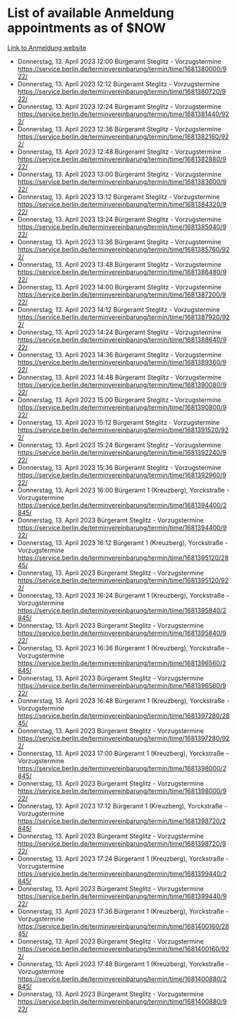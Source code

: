 # List of available Anmeldung appointments as of $NOW
[Link to Anmeldung website](https://service.berlin.de/terminvereinbarung/termin/tag.php?termin=1&anliegen[]=120686&dienstleisterlist=122210,122217,327316,122219,327312,122227,327314,122231,327346,122243,327348,122254,122252,329742,122260,329745,122262,329748,122271,327278,122273,327274,122277,327276,330436,122280,327294,122282,327290,122284,327292,122291,327270,122285,327266,122286,327264,122296,327268,150230,329760,122297,327286,122294,327284,122312,329763,122314,329775,122304,327330,122311,327334,122309,327332,317869,122281,327352,122279,329772,122283,122276,327324,122274,327326,122267,329766,122246,327318,122251,327320,122257,327322,122208,327298,122226,327300&herkunft=http%3A%2F%2Fservice.berlin.de%2Fdienstleistung%2F120686%2F)
- Donnerstag, 13. April 2023 12:00 Bürgeramt Steglitz - Vorzugstermine https://service.berlin.de/terminvereinbarung/termin/time/1681380000/922/
- Donnerstag, 13. April 2023 12:12 Bürgeramt Steglitz - Vorzugstermine https://service.berlin.de/terminvereinbarung/termin/time/1681380720/922/
- Donnerstag, 13. April 2023 12:24 Bürgeramt Steglitz - Vorzugstermine https://service.berlin.de/terminvereinbarung/termin/time/1681381440/922/
- Donnerstag, 13. April 2023 12:36 Bürgeramt Steglitz - Vorzugstermine https://service.berlin.de/terminvereinbarung/termin/time/1681382160/922/
- Donnerstag, 13. April 2023 12:48 Bürgeramt Steglitz - Vorzugstermine https://service.berlin.de/terminvereinbarung/termin/time/1681382880/922/
- Donnerstag, 13. April 2023 13:00 Bürgeramt Steglitz - Vorzugstermine https://service.berlin.de/terminvereinbarung/termin/time/1681383600/922/
- Donnerstag, 13. April 2023 13:12 Bürgeramt Steglitz - Vorzugstermine https://service.berlin.de/terminvereinbarung/termin/time/1681384320/922/
- Donnerstag, 13. April 2023 13:24 Bürgeramt Steglitz - Vorzugstermine https://service.berlin.de/terminvereinbarung/termin/time/1681385040/922/
- Donnerstag, 13. April 2023 13:36 Bürgeramt Steglitz - Vorzugstermine https://service.berlin.de/terminvereinbarung/termin/time/1681385760/922/
- Donnerstag, 13. April 2023 13:48 Bürgeramt Steglitz - Vorzugstermine https://service.berlin.de/terminvereinbarung/termin/time/1681386480/922/
- Donnerstag, 13. April 2023 14:00 Bürgeramt Steglitz - Vorzugstermine https://service.berlin.de/terminvereinbarung/termin/time/1681387200/922/
- Donnerstag, 13. April 2023 14:12 Bürgeramt Steglitz - Vorzugstermine https://service.berlin.de/terminvereinbarung/termin/time/1681387920/922/
- Donnerstag, 13. April 2023 14:24 Bürgeramt Steglitz - Vorzugstermine https://service.berlin.de/terminvereinbarung/termin/time/1681388640/922/
- Donnerstag, 13. April 2023 14:36 Bürgeramt Steglitz - Vorzugstermine https://service.berlin.de/terminvereinbarung/termin/time/1681389360/922/
- Donnerstag, 13. April 2023 14:48 Bürgeramt Steglitz - Vorzugstermine https://service.berlin.de/terminvereinbarung/termin/time/1681390080/922/
- Donnerstag, 13. April 2023 15:00 Bürgeramt Steglitz - Vorzugstermine https://service.berlin.de/terminvereinbarung/termin/time/1681390800/922/
- Donnerstag, 13. April 2023 15:12 Bürgeramt Steglitz - Vorzugstermine https://service.berlin.de/terminvereinbarung/termin/time/1681391520/922/
- Donnerstag, 13. April 2023 15:24 Bürgeramt Steglitz - Vorzugstermine https://service.berlin.de/terminvereinbarung/termin/time/1681392240/922/
- Donnerstag, 13. April 2023 15:36 Bürgeramt Steglitz - Vorzugstermine https://service.berlin.de/terminvereinbarung/termin/time/1681392960/922/
- Donnerstag, 13. April 2023 16:00 Bürgeramt 1 (Kreuzberg), Yorckstraße - Vorzugstermine https://service.berlin.de/terminvereinbarung/termin/time/1681394400/2845/
- Donnerstag, 13. April 2023  Bürgeramt Steglitz - Vorzugstermine https://service.berlin.de/terminvereinbarung/termin/time/1681394400/922/
- Donnerstag, 13. April 2023 16:12 Bürgeramt 1 (Kreuzberg), Yorckstraße - Vorzugstermine https://service.berlin.de/terminvereinbarung/termin/time/1681395120/2845/
- Donnerstag, 13. April 2023  Bürgeramt Steglitz - Vorzugstermine https://service.berlin.de/terminvereinbarung/termin/time/1681395120/922/
- Donnerstag, 13. April 2023 16:24 Bürgeramt 1 (Kreuzberg), Yorckstraße - Vorzugstermine https://service.berlin.de/terminvereinbarung/termin/time/1681395840/2845/
- Donnerstag, 13. April 2023  Bürgeramt Steglitz - Vorzugstermine https://service.berlin.de/terminvereinbarung/termin/time/1681395840/922/
- Donnerstag, 13. April 2023 16:36 Bürgeramt 1 (Kreuzberg), Yorckstraße - Vorzugstermine https://service.berlin.de/terminvereinbarung/termin/time/1681396560/2845/
- Donnerstag, 13. April 2023  Bürgeramt Steglitz - Vorzugstermine https://service.berlin.de/terminvereinbarung/termin/time/1681396560/922/
- Donnerstag, 13. April 2023 16:48 Bürgeramt 1 (Kreuzberg), Yorckstraße - Vorzugstermine https://service.berlin.de/terminvereinbarung/termin/time/1681397280/2845/
- Donnerstag, 13. April 2023  Bürgeramt Steglitz - Vorzugstermine https://service.berlin.de/terminvereinbarung/termin/time/1681397280/922/
- Donnerstag, 13. April 2023 17:00 Bürgeramt 1 (Kreuzberg), Yorckstraße - Vorzugstermine https://service.berlin.de/terminvereinbarung/termin/time/1681398000/2845/
- Donnerstag, 13. April 2023  Bürgeramt Steglitz - Vorzugstermine https://service.berlin.de/terminvereinbarung/termin/time/1681398000/922/
- Donnerstag, 13. April 2023 17:12 Bürgeramt 1 (Kreuzberg), Yorckstraße - Vorzugstermine https://service.berlin.de/terminvereinbarung/termin/time/1681398720/2845/
- Donnerstag, 13. April 2023  Bürgeramt Steglitz - Vorzugstermine https://service.berlin.de/terminvereinbarung/termin/time/1681398720/922/
- Donnerstag, 13. April 2023 17:24 Bürgeramt 1 (Kreuzberg), Yorckstraße - Vorzugstermine https://service.berlin.de/terminvereinbarung/termin/time/1681399440/2845/
- Donnerstag, 13. April 2023  Bürgeramt Steglitz - Vorzugstermine https://service.berlin.de/terminvereinbarung/termin/time/1681399440/922/
- Donnerstag, 13. April 2023 17:36 Bürgeramt 1 (Kreuzberg), Yorckstraße - Vorzugstermine https://service.berlin.de/terminvereinbarung/termin/time/1681400160/2845/
- Donnerstag, 13. April 2023  Bürgeramt Steglitz - Vorzugstermine https://service.berlin.de/terminvereinbarung/termin/time/1681400160/922/
- Donnerstag, 13. April 2023 17:48 Bürgeramt 1 (Kreuzberg), Yorckstraße - Vorzugstermine https://service.berlin.de/terminvereinbarung/termin/time/1681400880/2845/
- Donnerstag, 13. April 2023  Bürgeramt Steglitz - Vorzugstermine https://service.berlin.de/terminvereinbarung/termin/time/1681400880/922/
